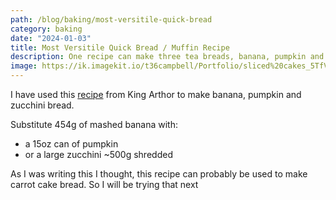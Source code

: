 ```yaml
---
path: /blog/baking/most-versitile-quick-bread
category: baking
date: "2024-01-03"
title: Most Versitile Quick Bread / Muffin Recipe
description: One recipe can make three tea breads, banana, pumpkin and zuchini
image: https://ik.imagekit.io/t36campbell/Portfolio/sliced%20cakes_5TfV1zL3d.jpg
---
```


I have used this [recipe](https://www.kingarthurbaking.com/recipes/whole-grain-banana-bread-recipe) from King Arthor to make banana, pumpkin and zucchini bread.

Substitute 454g of mashed banana with:
- a 15oz can of pumpkin
- or a large zucchini ~500g shredded

As I was writing this I thought, this recipe can probably be used to make carrot cake bread. So I will be trying that next